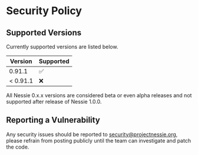 # Security Policy

## Supported Versions

Currently supported versions are listed below.

| Version  | Supported          |
|----------|--------------------|
| 0.91.1   | :white_check_mark: |
| < 0.91.1 | :x:                |

All Nessie 0.x.x versions are considered beta or even alpha releases and not supported after
release of Nessie 1.0.0.

## Reporting a Vulnerability

Any security issues should be reported to security@projectnessie.org, please refrain from posting publicly until the team can investigate and patch the code.
